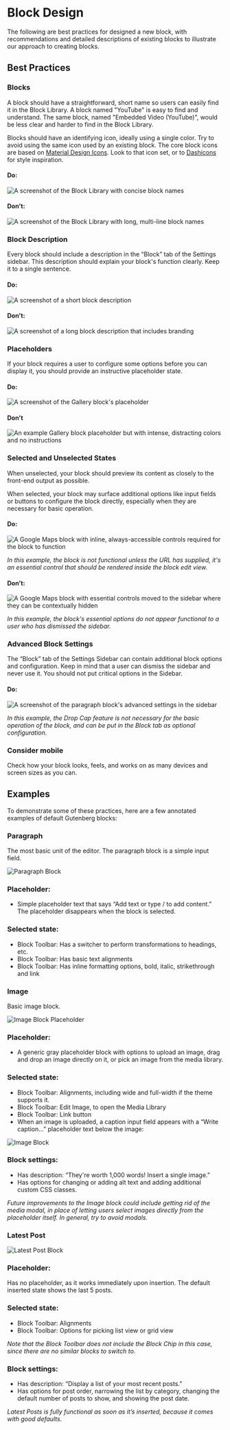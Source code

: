 # Block Design

The following are best practices for designed a new block, with recommendations and detailed descriptions of existing blocks to illustrate our approach to creating blocks.

## Best Practices

### Blocks

A block should have a straightforward, short name so users can easily find it in the Block Library. A block named "YouTube" is easy to find and understand. The same block, named "Embedded Video (YouTube)", would be less clear and harder to find in the Block Library.

Blocks should have an identifying icon, ideally using a single color. Try to avoid using the same icon used by an existing block. The core block icons are based on [Material Design Icons](https://material.io/tools/icons/). Look to that icon set, or to [Dashicons](https://developer.wordpress.org/resource/dashicons/) for style inspiration.

#### Do:

![A screenshot of the Block Library with concise block names](./blocks-do.png)

#### Don't:

![A screenshot of the Block Library with long, multi-line block names](./blocks-dont.png)

### Block Description

Every block should include a description in the “Block” tab of the Settings sidebar. This description should explain your block's function clearly. Keep it to a single sentence.

#### Do:

![A screenshot of a short block description](./block-descriptions-do.png)

#### Don't:

![A screenshot of a long block description that includes branding](./block-descriptions-dont.png)

### Placeholders

If your block requires a user to configure some options before you can display it, you should provide an instructive placeholder state.

#### Do:

![A screenshot of the Gallery block's placeholder](./placeholder-do.png)

#### Don't

![An example Gallery block placeholder but with intense, distracting colors and no instructions](./placeholder-dont.png)

### Selected and Unselected States

When unselected, your block should preview its content as closely to the front-end output as possible.

When selected, your block may surface additional options like input fields or buttons to configure the block directly, especially when they are necessary for basic operation.

#### Do:

![A Google Maps block with inline, always-accessible controls required for the block to function](./block-controls-do.png)

*In this example, the block is not functional unless the URL has supplied, it's an essential control that should be rendered inside the block edit view.*

#### Don't:

![A Google Maps block with essential controls moved to the sidebar where they can be contextually hidden](./block-controls-dont.png)

*In this example, the block's essential options do not appear functional to a user who has dismissed the sidebar.*

### Advanced Block Settings

The “Block” tab of the Settings Sidebar can contain additional block options and configuration. Keep in mind that a user can dismiss the sidebar and never use it. You should not put critical options in the Sidebar.

#### Do:

![A screenshot of the paragraph block's advanced settings in the sidebar](./advanced-settings-do.png)

*In this example, the Drop Cap feature is not necessary for the basic operation of the block, and can be put in the Block tab as optional configuration.*

### Consider mobile

Check how your block looks, feels, and works on as many devices and screen sizes as you can.

## Examples

To demonstrate some of these practices, here are a few annotated examples of default Gutenberg blocks:

### Paragraph

The most basic unit of the editor. The paragraph block is a simple input field.

![Paragraph Block](https://cldup.com/HVJe5bGZ8H-3000x3000.png)

### Placeholder:

- Simple placeholder text that says “Add text or type / to add content.” The placeholder disappears when the block is selected.

### Selected state:

- Block Toolbar: Has a switcher to perform transformations to headings, etc.
- Block Toolbar: Has basic text alignments
- Block Toolbar: Has inline formatting options, bold, italic, strikethrough and link

### Image

Basic image block.

![Image Block Placeholder](https://cldup.com/w6FNywNsj1-3000x3000.png)

### Placeholder:

- A generic gray placeholder block with options to upload an image, drag and drop an image directly on it, or pick an image from the media library.

### Selected state:

- Block Toolbar: Alignments, including wide and full-width if the theme supports it.
- Block Toolbar: Edit Image, to open the Media Library
- Block Toolbar: Link button
- When an image is uploaded, a caption input field appears with a “Write caption…” placeholder text below the image:

![Image Block](https://cldup.com/6YYXstl_xX-3000x3000.png)

### Block settings:

- Has description: “They're worth 1,000 words! Insert a single image.”
- Has options for changing or adding alt text and adding additional custom CSS classes.

_Future improvements to the Image block could include getting rid of the media modal, in place of letting users select images directly from the placeholder itself. In general, try to avoid modals._

### Latest Post

![Latest Post Block](https://cldup.com/8lyAByDpy_-3000x3000.png)

### Placeholder:

Has no placeholder, as it works immediately upon insertion. The default inserted state shows the last 5 posts.

### Selected state:

- Block Toolbar: Alignments
- Block Toolbar: Options for picking list view or grid view

_Note that the Block Toolbar does not include the Block Chip in this case, since there are no similar blocks to switch to._

### Block settings:

- Has description: “Display a list of your most recent posts.”
- Has options for post order, narrowing the list by category, changing the default number of posts to show, and showing the post date.

_Latest Posts is fully functional as soon as it’s inserted, because it comes with good defaults._

